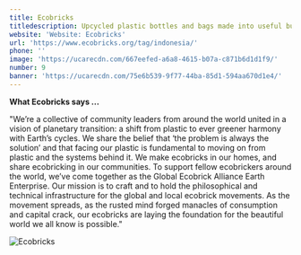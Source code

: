 ```yaml
---
title: Ecobricks
titledescription: Upcycled plastic bottles and bags made into useful building blocks
website: 'Website: Ecobricks'
url: 'https://www.ecobricks.org/tag/indonesia/'
phone: ''
image: 'https://ucarecdn.com/667eefed-a6a8-4615-b07a-c871b6d1d1f9/'
number: 9
banner: 'https://ucarecdn.com/75e6b539-9f77-44ba-85d1-594aa670d1e4/'
---
```

**What Ecobricks says ...**

"We’re a collective of community leaders from around the world united in a vision of planetary transition: a shift from plastic to ever greener harmony with Earth’s cycles. We share the belief that ‘the problem is always the solution’ and that facing our plastic is fundamental to moving on from plastic and the systems behind it. We make ecobricks in our homes, and share ecobricking in our communities. To support fellow ecobrickers around the world, we’ve come together as the Global Ecobrick Alliance Earth Enterprise. Our mission is to craft and to hold the philosophical and technical infrastructure for the global and local ecobrick movements. As the movement spreads, as the rusted mind forged manacles of consumption and capital crack, our ecobricks are laying the foundation for the beautiful world we all know is possible."

![Ecobricks](https://ucarecdn.com/da0b1d37-5c07-43b8-aece-6f5c8995d459/ "Ecobricks")
